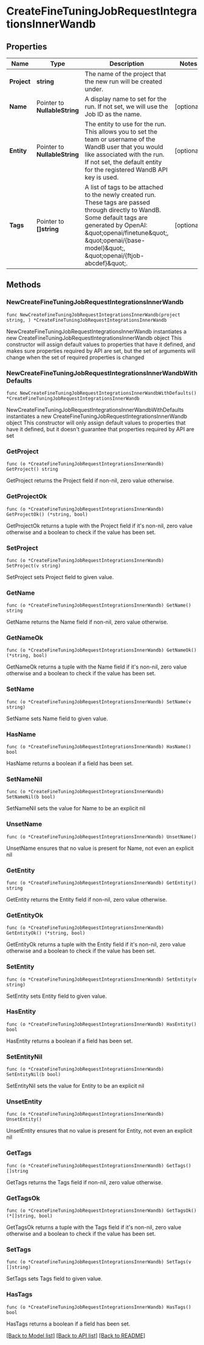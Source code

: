 # CreateFineTuningJobRequestIntegrationsInnerWandb

## Properties

Name | Type | Description | Notes
------------ | ------------- | ------------- | -------------
**Project** | **string** | The name of the project that the new run will be created under.  | 
**Name** | Pointer to **NullableString** | A display name to set for the run. If not set, we will use the Job ID as the name.  | [optional] 
**Entity** | Pointer to **NullableString** | The entity to use for the run. This allows you to set the team or username of the WandB user that you would like associated with the run. If not set, the default entity for the registered WandB API key is used.  | [optional] 
**Tags** | Pointer to **[]string** | A list of tags to be attached to the newly created run. These tags are passed through directly to WandB. Some default tags are generated by OpenAI: \&quot;openai/finetune\&quot;, \&quot;openai/{base-model}\&quot;, \&quot;openai/{ftjob-abcdef}\&quot;.  | [optional] 

## Methods

### NewCreateFineTuningJobRequestIntegrationsInnerWandb

`func NewCreateFineTuningJobRequestIntegrationsInnerWandb(project string, ) *CreateFineTuningJobRequestIntegrationsInnerWandb`

NewCreateFineTuningJobRequestIntegrationsInnerWandb instantiates a new CreateFineTuningJobRequestIntegrationsInnerWandb object
This constructor will assign default values to properties that have it defined,
and makes sure properties required by API are set, but the set of arguments
will change when the set of required properties is changed

### NewCreateFineTuningJobRequestIntegrationsInnerWandbWithDefaults

`func NewCreateFineTuningJobRequestIntegrationsInnerWandbWithDefaults() *CreateFineTuningJobRequestIntegrationsInnerWandb`

NewCreateFineTuningJobRequestIntegrationsInnerWandbWithDefaults instantiates a new CreateFineTuningJobRequestIntegrationsInnerWandb object
This constructor will only assign default values to properties that have it defined,
but it doesn't guarantee that properties required by API are set

### GetProject

`func (o *CreateFineTuningJobRequestIntegrationsInnerWandb) GetProject() string`

GetProject returns the Project field if non-nil, zero value otherwise.

### GetProjectOk

`func (o *CreateFineTuningJobRequestIntegrationsInnerWandb) GetProjectOk() (*string, bool)`

GetProjectOk returns a tuple with the Project field if it's non-nil, zero value otherwise
and a boolean to check if the value has been set.

### SetProject

`func (o *CreateFineTuningJobRequestIntegrationsInnerWandb) SetProject(v string)`

SetProject sets Project field to given value.


### GetName

`func (o *CreateFineTuningJobRequestIntegrationsInnerWandb) GetName() string`

GetName returns the Name field if non-nil, zero value otherwise.

### GetNameOk

`func (o *CreateFineTuningJobRequestIntegrationsInnerWandb) GetNameOk() (*string, bool)`

GetNameOk returns a tuple with the Name field if it's non-nil, zero value otherwise
and a boolean to check if the value has been set.

### SetName

`func (o *CreateFineTuningJobRequestIntegrationsInnerWandb) SetName(v string)`

SetName sets Name field to given value.

### HasName

`func (o *CreateFineTuningJobRequestIntegrationsInnerWandb) HasName() bool`

HasName returns a boolean if a field has been set.

### SetNameNil

`func (o *CreateFineTuningJobRequestIntegrationsInnerWandb) SetNameNil(b bool)`

 SetNameNil sets the value for Name to be an explicit nil

### UnsetName
`func (o *CreateFineTuningJobRequestIntegrationsInnerWandb) UnsetName()`

UnsetName ensures that no value is present for Name, not even an explicit nil
### GetEntity

`func (o *CreateFineTuningJobRequestIntegrationsInnerWandb) GetEntity() string`

GetEntity returns the Entity field if non-nil, zero value otherwise.

### GetEntityOk

`func (o *CreateFineTuningJobRequestIntegrationsInnerWandb) GetEntityOk() (*string, bool)`

GetEntityOk returns a tuple with the Entity field if it's non-nil, zero value otherwise
and a boolean to check if the value has been set.

### SetEntity

`func (o *CreateFineTuningJobRequestIntegrationsInnerWandb) SetEntity(v string)`

SetEntity sets Entity field to given value.

### HasEntity

`func (o *CreateFineTuningJobRequestIntegrationsInnerWandb) HasEntity() bool`

HasEntity returns a boolean if a field has been set.

### SetEntityNil

`func (o *CreateFineTuningJobRequestIntegrationsInnerWandb) SetEntityNil(b bool)`

 SetEntityNil sets the value for Entity to be an explicit nil

### UnsetEntity
`func (o *CreateFineTuningJobRequestIntegrationsInnerWandb) UnsetEntity()`

UnsetEntity ensures that no value is present for Entity, not even an explicit nil
### GetTags

`func (o *CreateFineTuningJobRequestIntegrationsInnerWandb) GetTags() []string`

GetTags returns the Tags field if non-nil, zero value otherwise.

### GetTagsOk

`func (o *CreateFineTuningJobRequestIntegrationsInnerWandb) GetTagsOk() (*[]string, bool)`

GetTagsOk returns a tuple with the Tags field if it's non-nil, zero value otherwise
and a boolean to check if the value has been set.

### SetTags

`func (o *CreateFineTuningJobRequestIntegrationsInnerWandb) SetTags(v []string)`

SetTags sets Tags field to given value.

### HasTags

`func (o *CreateFineTuningJobRequestIntegrationsInnerWandb) HasTags() bool`

HasTags returns a boolean if a field has been set.


[[Back to Model list]](../README.md#documentation-for-models) [[Back to API list]](../README.md#documentation-for-api-endpoints) [[Back to README]](../README.md)


